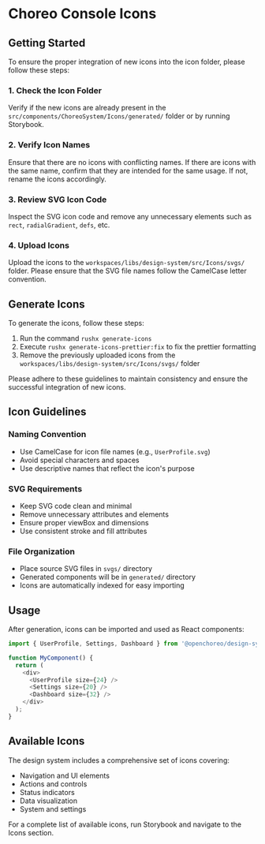 # Choreo Console Icons

## Getting Started

To ensure the proper integration of new icons into the icon folder, please follow these steps:

### 1. Check the Icon Folder
Verify if the new icons are already present in the `src/components/ChoreoSystem/Icons/generated/` folder or by running Storybook.

### 2. Verify Icon Names
Ensure that there are no icons with conflicting names. If there are icons with the same name, confirm that they are intended for the same usage. If not, rename the icons accordingly.

### 3. Review SVG Icon Code
Inspect the SVG icon code and remove any unnecessary elements such as `rect`, `radialGradient`, `defs`, etc.

### 4. Upload Icons
Upload the icons to the `workspaces/libs/design-system/src/Icons/svgs/` folder. Please ensure that the SVG file names follow the CamelCase letter convention.

## Generate Icons

To generate the icons, follow these steps:

1. Run the command `rushx generate-icons`
2. Execute `rushx generate-icons-prettier:fix` to fix the prettier formatting
3. Remove the previously uploaded icons from the `workspaces/libs/design-system/src/Icons/svgs/` folder

Please adhere to these guidelines to maintain consistency and ensure the successful integration of new icons.

## Icon Guidelines

### Naming Convention
- Use CamelCase for icon file names (e.g., `UserProfile.svg`)
- Avoid special characters and spaces
- Use descriptive names that reflect the icon's purpose

### SVG Requirements
- Keep SVG code clean and minimal
- Remove unnecessary attributes and elements
- Ensure proper viewBox and dimensions
- Use consistent stroke and fill attributes

### File Organization
- Place source SVG files in `svgs/` directory
- Generated components will be in `generated/` directory
- Icons are automatically indexed for easy importing

## Usage

After generation, icons can be imported and used as React components:

```typescript
import { UserProfile, Settings, Dashboard } from '@openchoreo/design-system/Icons';

function MyComponent() {
  return (
    <div>
      <UserProfile size={24} />
      <Settings size={20} />
      <Dashboard size={32} />
    </div>
  );
}
```

## Available Icons

The design system includes a comprehensive set of icons covering:
- Navigation and UI elements
- Actions and controls
- Status indicators
- Data visualization
- System and settings

For a complete list of available icons, run Storybook and navigate to the Icons section.

